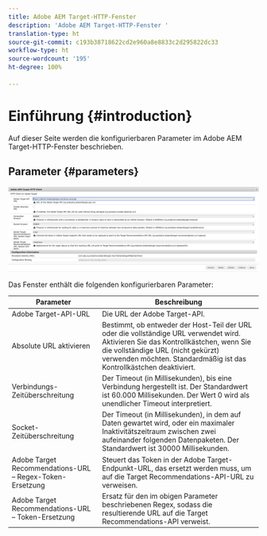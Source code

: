 ```yaml
---
title: Adobe AEM Target-HTTP-Fenster
description: 'Adobe AEM Target-HTTP-Fenster '
translation-type: ht
source-git-commit: c193b38718622cd2e960a8e8833c2d295822dc33
workflow-type: ht
source-wordcount: '195'
ht-degree: 100%

---
```



# Einführung {#introduction}

Auf dieser Seite werden die konfigurierbaren Parameter im Adobe AEM Target-HTTP-Fenster beschrieben.

## Parameter {#parameters}

![Target-HTTP-Fenster](assets/httpwindow.png "Target-HTTP-Fenster")

Das Fenster enthält die folgenden konfigurierbaren Parameter:

| Parameter | Beschreibung |
|---|---|
| Adobe Target-API-URL | Die URL der Adobe Target-API. |
| Absolute URL aktivieren | Bestimmt, ob entweder der Host-Teil der URL oder die vollständige URL verwendet wird. Aktivieren Sie das Kontrollkästchen, wenn Sie die vollständige URL (nicht gekürzt) verwenden möchten. Standardmäßig ist das Kontrollkästchen deaktiviert. |
| Verbindungs-Zeitüberschreitung | Der Timeout (in Millisekunden), bis eine Verbindung hergestellt ist. Der Standardwert ist 60.000 Millisekunden. Der Wert 0 wird als unendlicher Timeout interpretiert. |
| Socket-Zeitüberschreitung | Der Timeout (in Millisekunden), in dem auf Daten gewartet wird, oder ein maximaler Inaktivitätszeitraum zwischen zwei aufeinander folgenden Datenpaketen. Der Standardwert ist 30000 Millisekunden. |
| Adobe Target Recommendations-URL – Regex-Token-Ersetzung | Steuert das Token in der Adobe Target-Endpunkt-URL, das ersetzt werden muss, um auf die Target Recommendations-API-URL zu verweisen. |
| Adobe Target Recommendations-URL – Token-Ersetzung | Ersatz für den im obigen Parameter beschriebenen Regex, sodass die resultierende URL auf die Target Recommendations-API verweist. |
